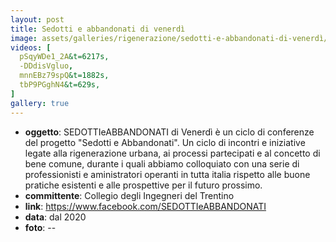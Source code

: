 ```yaml
---
layout: post
title: Sedotti e abbandonati di venerdì
image: assets/galleries/rigenerazione/sedotti-e-abbandonati-di-venerdì/01.jpg
videos: [
  pSqyWDe1_2A&t=6217s,
  -DDdisVgluo,
  mnnEBz79spQ&t=1882s,
  tbP9PGghN4&t=629s,
]
gallery: true
---
```


- **oggetto**: SEDOTTIeABBANDONATI di Venerdì è un ciclo di conferenze del progetto "Sedotti e Abbandonati". Un ciclo di incontri e iniziative legate alla rigenerazione urbana, ai processi partecipati e al concetto di bene comune, durante i quali abbiamo colloquiato con una serie di professionisti e aministratori operanti in tutta italia rispetto alle buone pratiche esistenti e alle prospettive per il futuro prossimo.
- **committente**: Collegio degli Ingegneri del Trentino
- **link**: https://www.facebook.com/SEDOTTIeABBANDONATI
- **data**: dal 2020
- **foto**: --

